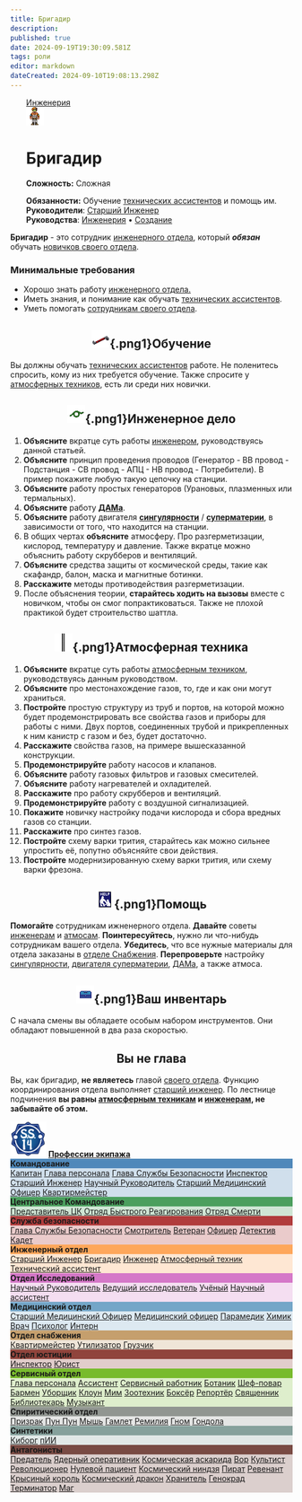 ```yaml
---
title: Бригадир
description: 
published: true
date: 2024-09-19T19:30:09.581Z
tags: роли
editor: markdown
dateCreated: 2024-09-10T19:08:13.298Z
---
```


<div style="display: flex; justify-content: center;">
<div class="roles-passport eng">
  <div class="title eng"><a href="/roles/engineeringdepartment">Инженерия</a></div>
  <div>
    <div><div><img src="/roles/brigadier.png"></div></div>
  <div><div>
    <h1>Бригадир</h1>
    <p><strong>Сложность:</strong> Сложная</p>
    <strong>Обязанности:</strong> Обучение <a href="/roles/technicalassistant">технических ассистентов</a> и помощь им.<br>
    <b>Руководители</b>: <a href="/roles/chiefengineer">Старший Инженер</a><br>
    <b>Руководства</b>: <a href="/ru/guides/engineering">Инженерия</a> • <a href="/">Создание</a>
  </div></div>
  </div>
</div>
</div>

**Бригадир** - это сотрудник [инженерного отдела](/roles/engineeringdepartment), который ***обязан*** обучать [новичков своего отдела](/roles/technicalassistant).

### Минимальные требования 
- Хорошо знать работу [инженерного отдела.](/roles/engineeringdepartment) 
- Иметь знания, и понимание как обучать <a href="/roles/technicalassistant">технических ассистентов</a>.
- Уметь помогать [сотрудникам своего отдела](/roles/engineeringdepartment).

## <center>![red_crowbar.png](/roles/eng/red_crowbar.png){.png1}<span class="up2">Обучение</span><center>

Вы должны обучать <a href="/roles/technicalassistant">технических ассистентов</a> работе. Не поленитесь спросить, кому из них требуется обучение. Также спросите у <a href="/roles/atmospherictechnician">атмосферных техников</a>, есть ли среди них новички.

## <center>![моток_нв.png](/roles/eng/моток_нв.png){.png1}<span class="up">Инженерное дело</span><center>

1. **Объясните** вкратце суть работы [инженером](/roles/engineer), руководствуясь данной статьей.
2. **Объясните** принцип проведения проводов (Генератор - ВВ провод - Подстанция - СВ провод - АПЦ - НВ провод - Потребители). В пример покажите любую такую цепочку на станции.
3. **Объясните** работу простых генераторов (Урановых, плазменных или термальных).
4. **Объясните** работу [**ДАМа**](/guides/antimatterengine).
5. **Объясните** работу двигателя [**сингулярности**](/guides/singularengine) / [**суперматерии**](/guides/supermatter), в зависимости от того, что находится на станции.
6. В общих чертах **объясните** атмосферу. Про разгерметизации, кислород, температуру и давление. Также вкратце можно объяснить работу скрубберов и вентиляций.
7. **Объясните** средства защиты от космической среды, такие как скафандр, балон, маска и магнитные ботинки.
8. **Расскажите** методы противодействия разгерметизации.
9. После объяснения теории, **старайтесь ходить на вызовы** вместе с новичком, чтобы он смог попрактиковаться. Также не плохой практикой будет строительство шаттла.

## <center>![pipe_straight.png](/roles/eng/pipe_straight.png){.png1}<span class="up">Атмосферная техника</span><center>

1. **Объясните** вкратце суть работы [атмосферным техником](/roles/atmospherictechnician), руководствуясь данным руководством.
2. **Объясните** про местонахождение газов, то, где и как они могут храниться.
3. **Постройте** простую структуру из труб и портов, на которой можно будет продемонстрировать все свойства газов и приборы для работы с ними. Двух портов, соединенных трубой и прикрепленных к ним канистр с газом и без, будет достаточно.
4. **Расскажите** свойства газов, на примере вышесказанной конструкции.
5. **Продемонстрируйте** работу насосов и клапанов.
6. **Объясните** работу газовых фильтров и газовых смесителей.
7. **Объясните** работу нагревателей и охладителей.
8. **Расскажите** про работу скрубберов и вентиляций.
9. **Продемонстрируйте** работу с воздушной сигнализацией.
1. **Покажите** новичку настройку подачи кислорода и сбора вредных газов со станции.
11. **Расскажите** про синтез газов.
12. **Постройте** схему варки трития, старайтесь как можно сильнее упростить её, попутно объясняйте свои действия.
13. **Постройте** модернизированную схему варки трития, или схему варки фрезона.

## <center>![помощь.png](/roles/eng/помощь.png){.png1}<span class="up">Помощь</span><center>

**Помогайте** сотрудникам ижненерного отдела. **Давайте** советы <a href="/roles/engineer">инженерам</a> и <a href="/roles/atmospherictechnician">атмосам</a>. **Поинтересуйтесь**, нужно ли что-нибудь сотрудникам вашего отдела. **Убедитесь**, что все нужные материалы для отдела заказаны в [отделе Снабжения](/roles/supplydepartment). **Перепроверьте** настройку <a href="/ru/guides/singularengine
">сингулярности</a>, <a href="/guides/supermatter">двигателя суперматерии</a>, <a href="/ru/guides/antimatterengine">ДАМа</a>, а также атмоса.

## <center>![blue_toolbox.png](/roles/eng/blue_toolbox.png){.png1}<span class="up">Ваш инвентарь</span><center>

С начала смены вы обладаете особым набором инструментов. Они обладают повышенной в два раза скоростью.

## <center>Вы не глава<center>

Вы, как бригадир, **не являетесь** главой [своего отдела](/roles/engineeringdepartment). Функцию координирования отдела выполняет <a href="/roles/chiefengineer">старший инженер</a>. По лестнице подчинения **вы равны [атмосферным техникам](/roles/atmospherictechnician) и [инженерам](/roles/engineer), не забывайте об этом.**

<p></p>
<div class="table"></div>
<div><div class="roles-table">
    <div class="title">
      <img src="/main_page_icons/ss14_mini_logo.png" alt="Профессии экипажа">
      <a href="/roles"><strong>Профессии экипажа</strong></a>
    </div>
    <div class="wrapper">
      <div class="dep-wrapper" style="background:rgb(25, 100, 165, 0.2);">
        <div class="dep-title" style="background:rgb(25, 100, 165, 0.7);">
          <strong>Командование</strong>
        </div>
        <div class="roles" id="com">
          <a href="/roles/captain">Капитан</a>
          <a href="/roles/headofpersonnel">Глава персонала</a>
          <a href="/roles/headofsecurity">Глава Службы Безопасности</a>
          <a href="/roles/inspector">Инспектор</a>
          <a href="/roles/chiefengineer">Старший Инженер</a>
          <a href="/roles/researchdirector">Научный Руководитель</a>
          <a href="/roles/chiefmedicalofficer">Старший Медицинский Офицер</a>
          <a href="/roles/quartermaster">Квартирмейстер</a>
        </div>
      </div>
      <div class="dep-wrapper" style="background:rgb(20, 130, 45, 0.2);">
        <div class="dep-title" style="background:rgb(20, 130, 45, 0.7);">
          <strong>Центральное Командование</strong>
        </div>
        <div class="roles" id="cencom">
          <a href="/roles/representativeofcc">Представитель ЦК</a>
          <a href="/roles/emergencyresponseteam">Отряд Быстрого Реагирования</a>
          <a href="/roles/deathsquad">Отряд Смерти</a>
        </div>
      </div>
      <div class="dep-wrapper" style="background:rgb(155, 0, 0, 0.2);">
        <div class="dep-title" style="background:rgb(155, 0, 0, 0.7);">
          <strong>Служба безопасности</strong>
        </div>
        <div class="roles" id="sec">
          <a href="/roles/headofsecurity">Глава Службы Безопасности</a>
          <a href="/roles/warden">Смотритель</a>
          <a href="/roles/veteran">Ветеран</a>
          <a href="/roles/officer">Офицер</a>
          <a href="/roles/detective">Детектив</a>
          <a href="/roles/cadet">Кадет</a>
        </div>
      </div>
      <div class="dep-wrapper" style="background:rgb(255, 140, 40, 0.2);">
        <div class="dep-title" style="background:rgb(255, 140, 40, 0.7);">
          <strong>Инженерный отдел</strong>
        </div>
        <div class="roles" id="eng">
          <a href="/roles/chiefengineer">Старший Инженер</a>
          <a href="/roles/brigadier">Бригадир</a>
          <a href="/roles/engineer">Инженер</a>
          <a href="/roles/atmospherictechnician">Атмосферный техник</a>
          <a href="/roles/technicalassistant">Технический ассистент</a>
        </div>
      </div>
      <div class="dep-wrapper" style="background:rgb(205, 95, 190, 0.2);">
        <div class="dep-title" style="background:rgb(205, 95, 190, 0.8);">
          <strong>Отдел Исследований</strong>
        </div>
        <div class="roles" id="rnd">
          <a href="/roles/researchdirector">Научный Руководитель</a>
          <a href="/roles/leadresearcher">Ведущий исследователь</a>
          <a href="/roles/scientist">Учёный</a>
          <a href="/roles/researchassistant">Научный ассистент</a>
        </div>
      </div>
      <div class="dep-wrapper" style="background:rgb(90, 150, 190, 0.2);">
        <div class="dep-title" style="background:rgb(90, 150, 190, 0.8);;">
          <strong>Медицинский отдел</strong>
        </div>
        <div class="roles" id="med">
          <a href="/roles/chiefmedicalofficer">Старший Медицинский Офицер</a>
          <a href="/roles/medicalofficer">Медицинский офицер</a>
          <a href="/roles/paramedic">Парамедик</a>
          <a href="/roles/chemist">Химик</a>
          <a href="/roles/doctor">Врач</a>
          <a href="/roles/psychologist">Психолог</a>
          <a href="/roles/intern">Интерн</a>
        </div>
      </div>
      <div class="dep-wrapper" style="background:rgb(180, 130, 65, 0.2);">
        <div class="dep-title" style="background:rgb(180, 130, 65, 0.7);">
          <strong>Отдел снабжения</strong>
        </div>
        <div class="roles" id="sup">
          <a href="/roles/quartermaster">Квартирмейстер</a>
         <!-- <a href="/roles/hunter">Охотник</a>-->
          <a href="/roles/utilizer">Утилизатор</a>
          <a href="/roles/loader">Грузчик</a>
        </div>
      </div>
      <div class="dep-wrapper" style="background:rgb(110, 10, 0, 0.2);">
        <div class="dep-title" style="background:rgb(110, 10, 0, 0.7);">
          <strong>Отдел юстиции</strong>
        </div>
        <div class="roles">
          <a href="/roles/inspector">Инспектор</a>
          <a href="/roles/lawyer">Юрист</a>
        </div>
      </div>
      <div class="dep-wrapper" style="background:rgb(95, 175, 5, 0.2);">
        <div class="dep-title" style="background:rgb(95, 175, 5, 0.8);">
          <strong>Сервисный отдел</strong>
        </div>
        <div class="roles" id="ser">
          <a href="/roles/headofpersonnel">Глава персонала</a>
          <a href="/roles/assistant">Ассистент</a>
          <a href="/roles/serviceworker">Сервисный работник</a>
          <a href="/roles/botanist">Ботаник</a>
          <a href="/roles/chef">Шеф-повар</a>
          <a href="/roles/barman">Бармен</a>
          <a href="/roles/janitor">Уборщик</a>
          <a href="/roles/clown">Клоун</a>
          <a href="/roles/mime">Мим</a>
          <a href="/roles/zootechnik">Зоотехник</a>
          <a href="/roles/boxer">Боксёр</a>
          <a href="/roles/reporter">Репортёр</a>
          <a href="/roles/priest">Священник</a>
          <a href="/roles/librarian">Библиотекарь</a>
          <a href="/roles/musician">Музыкант</a>
        </div>
      </div>
      <div class="dep-wrapper" style="background:rgb(125, 130, 125, 0.2);">
        <div class="dep-title" style="background:rgb(125, 130, 125, 0.8);">
          <strong>Спиритический отдел</strong>
        </div>
        <div class="roles" id="ghost">
          <a href="/roles/ghost">Призрак</a>
          <a href="/roles/punpun">Пун Пун</a>
          <a href="/roles/mouse">Мышь</a>
          <a href="/roles/hamlet">Гамлет</a>
          <a href="/roles/remilia">Ремилия</a>
          <a href="/roles/gnome"> Гном</a>
          <a href="/roles/gondola"> Гондола</a>
        </div>
      </div>
      <div class="dep-wrapper" style="background:rgb(112, 144, 138, 0.2);">
        <div class="dep-title" style="background:rgb(112, 144, 138, 0.8);">
          <strong>Синтетики</strong>
        </div>
        <div class="roles" id="syn">
          <a href="/roles/cyborgs">Киборг</a>
          <a href="/roles/personalai">пИИ</a>
          <!--<a href="/roles/maintenancedrone">Дрон техобслуживания</a>-->
        </div>
      </div>
      <div class="dep-wrapper" style="background:rgb(80, 20, 10, 0.2);">
        <div class="dep-title" style="background:rgb(80, 20, 10, 0.7);">
          <strong>Антагонисты</strong>
        </div>
        <div class="roles" id="ant">
          <a href="/roles/traitor">Предатель</a>
          <a href="/roles/nuclearoperative">Ядерный оперативник</a>
          <a href="/roles/corticalBorer">Космическая аскарида</a>
          <a href="/roles/thief">Вор</a>
          <a href="/roles/cultist">Культист</a>
          <a href="/roles/revolution">Революционер</a>
          <a href="/roles/patientzero">Нулевой пациент</a>
          <a href="/roles/spaceninja">Космический ниндзя</a>
          <a href="/roles/pirate">Пират</a>
          <a href="/roles/revenant">Ревенант</a>
          <a href="/roles/ratking">Крысиный король</a>
          <a href="/roles/spacedragon">Космический дракон</a>
          <a href="/roles/guardian">Хранитель</a>
          <a href="/roles/genestealer">Генокрад</a>
          <a href="/roles/terminator">Терминатор</a>
          <a href="/roles/wizard">Маг</a>
        </div>
      </div>
    </div>
</div>
</div>